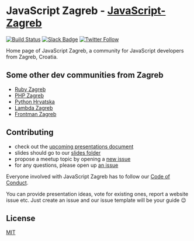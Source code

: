 # JavaScript Zagreb - [JavaScript-Zagreb](http://www.meetup.com/JavaScript-Zagreb/)

[![Build Status](https://travis-ci.org/jszgb/jszgb.github.io.svg?branch=master)](https://travis-ci.org/jszgb/jszgb.github.io)
[![Slack Badge](https://jszgb-slack.herokuapp.com/badge.svg)](https://jszgb-slack.herokuapp.com/)
[![Twitter Follow](https://img.shields.io/twitter/follow/jszgb.svg?style=social)](https://twitter.com/jszgb)

Home page of JavaScript Zagreb, a community for JavaScript developers from
Zagreb, Croatia.

## Some other dev communities from Zagreb

* [Ruby Zagreb](https://github.com/rubyzg)
* [PHP Zagreb](http://www.meetup.com/ZgPHP-meetup/)
* [Python Hrvatska](http://www.meetup.com/Python-Hrvatska/)
* [Lambda Zagreb](http://www.meetup.com/lambdazagreb/)
* [Frontman Zagreb](http://www.meetup.com/FrontmanZg/)

## Contributing

* check out the [upcoming presentations document](https://github.com/jszgb/jszgb.github.io/blob/master/slides/upcoming.md)
* slides should go to our [slides folder](https://github.com/jszgb/jszgb.github.io/blob/master/slides/slides.md)
* propose a meetup topic by opening a [new issue](https://github.com/jszgb/jszgb.github.io/issues/new)
* for any questions, please open up [an issue](https://github.com/jszgb/jszgb.github.io/issues/new)

Everyone involved with JavaScript Zagreb has to follow our [Code of Conduct](https://github.com/jszgb/jszgb.github.io/blob/master/CODE_OF_CONDUCT.md).

You can provide presentation ideas, vote for existing ones, report a website
issue etc. Just create an issue and our issue template will be your guide :wink:

## License

[MIT](/LICENSE)